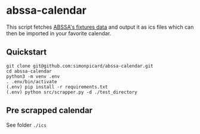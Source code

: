 # abssa-calendar

This script fetches [ABSSA's fixtures data](http://www.abssa.org/championnat) and output it as ics files which can then be imported in your favorite calendar.

## Quickstart

```
git clone git@github.com:simonpicard/abssa-calendar.git
cd abssa-calendar
python3 -m venv .env
. .env/bin/activate
(.env) pip install -r requirements.txt
(.env) python src/scrapper.py -d ./test_directory
```

## Pre scrapped calendar

See folder `./ics`
